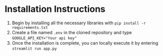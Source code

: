 # Installation Instructions
1. Begin by installing all the necessary libraries with ```pip install -r requirements.txt```
2. Create a file named ```.env``` in the cloned repository and  type ```GOOGLE_API_KEY="Your api key"```
3. Once the installation is complete, you can locally execute it by entering ```streamlit run app.py```
